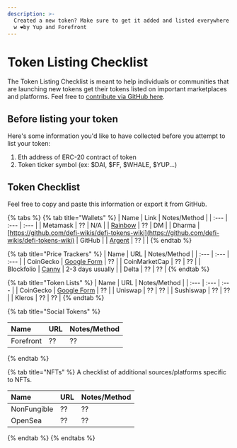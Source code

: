 ```yaml
---
description: >-
  Created a new token? Make sure to get it added and listed everywhere! Curated
  w ❤️by Yup and Forefront
---
```


# Token Listing Checklist

The Token Listing Checklist is meant to help individuals or communities that are launching new tokens get their tokens listed on important marketplaces and platforms. Feel free to [contribute via GitHub here](https://github.com/pinkhoodie/listing-checklist/tree/master). 

## Before listing your token

Here's some information you'd like to have collected before you attempt to list your token: 

1. Eth address of ERC-20 contract of token
2. Token ticker symbol \(ex: $DAI, $FF, $WHALE, $YUP...\)

## Token Checklist

Feel free to copy and paste this information or export it from GitHub.

{% tabs %}
{% tab title="Wallets" %}
| Name | Link | Notes/Method |
| :--- | :--- | :--- |
| Metamask | ?? | N/A |
| [Rainbow](https://rainbow.me) | ?? | DM |
| Dharma | [https://github.com/defi-wikis/defi-tokens-wiki](https://github.com/defi-wikis/defi-tokens-wiki) | GitHub |
| [Argent](https://argent.xyz) | ?? |  |
{% endtab %}

{% tab title="Price Trackers" %}
| Name | URL | Notes/Method |
| :--- | :--- | :--- |
| CoinGecko | [Google Form](https://docs.google.com/forms/d/e/1FAIpQLScIlVCl2qIc9SMPxHZCuZAZkRCxCNZugjNmHZISswAeodlc0A/viewform) | ?? |
| CoinMarketCap | ?? | ?? |
| Blockfolio | [Canny](https://blockfolio.canny.io/) | 2-3 days usually |
| Delta | ?? | ?? |
{% endtab %}

{% tab title="Token Lists" %}
| Name | URL | Notes/Method |
| :--- | :--- | :--- |
| CoinGecko | [Google Form](https://docs.google.com/forms/d/e/1FAIpQLScIlVCl2qIc9SMPxHZCuZAZkRCxCNZugjNmHZISswAeodlc0A/viewform) | ?? |
| Uniswap | ?? | ?? |
| Sushiswap | ?? | ?? |
| Kleros | ?? | ?? |
{% endtab %}

{% tab title="Social Tokens" %}


| Name | URL | Notes/Method |
| :--- | :--- | :--- |
| Forefront | ?? | ?? |
{% endtab %}

{% tab title="NFTs" %}
A checklist of additional sources/platforms specific to NFTs.

| Name | URL | Notes/Method |
| :--- | :--- | :--- |
| NonFungible | ?? | ?? |
| OpenSea | ?? | ?? |
{% endtab %}
{% endtabs %}



